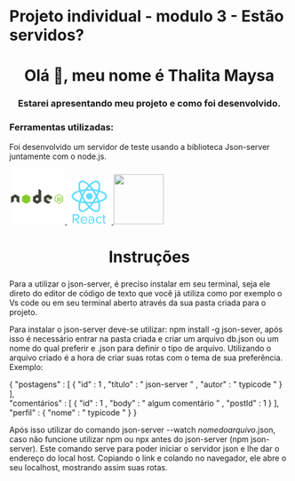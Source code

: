 # Projeto individual - modulo 3 - Estão servidos? 


<h1 align="center">Olá 👋, meu nome é Thalita Maysa</h1>
<h3 align="center">Estarei apresentando meu projeto e como foi desenvolvido.</h3>

<h3 align="left"></h3>


<h3 align="left">Ferramentas utilizadas:</h3>
<p align="left"> Foi desenvolvido um servidor de teste usando a biblioteca Json-server juntamente com o node.js.  
</p>
<p align="left"> <a href="https:/ /nodejs.org" target="_blank" rel="noreferrer"> <img src="https://raw.githubusercontent.com/devicons/devicon/master/icons/nodejs/nodejs-original-wordmark.svg" alt ="nodejs" width="100" height="100"/> </a> <a href="https://reactjs.org/"target="_blank" rel="noreferrer"> <img src="https://raw.githubusercontent.com/devicons/devicon/master/icons/react/react-original-wordmark.svg" alt="react"  width="80" height="80"/> <img src="https://cdn-icons-png.flaticon.com/128/2581/2581878.png" width="90" height="90"/> </a>  </p>

<h1 align="center">Instruções</h1>


<h3 align="left"></h3>
<p align="left"> Para a utilizar o json-server, é preciso instalar em seu terminal, seja ele direto do editor de código de texto que você já utiliza como por exemplo o Vs code ou em seu terminal aberto através da sua pasta criada para o projeto.</p>

<p> Para instalar o json-server deve-se utilizar: npm install -g json-sever, após isso é necessário entrar na pasta criada e criar um arquivo db.json ou um nome do qual preferir e .json para definir o tipo de arquivo. Utilizando o arquivo criado é a hora de criar suas rotas com o tema de sua preferência. Exemplo:

<p>{
   "postagens" : [
    { "id" : 1 , "título" : " json-server " , "autor" : " typicode " }
  ],<br>
  "comentários" : [
    { "id" : 1 , "body" : " algum comentário " , "postId" : 1 }
  ],<br>
  "perfil" : { "nome" : " typicode " }
}</p>

Após isso utilizar do comando json-server --watch *nomedoarquivo*.json, caso não funcione utilizar npm ou npx antes do json-server (npm json-server). Este comando serve para poder iniciar o servidor json e lhe dar o endereço do local host.
Copiando o link e colando no navegador, ele abre o seu localhost, mostrando assim suas rotas.




